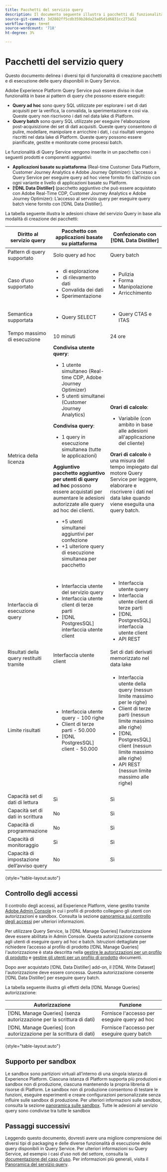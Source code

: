 ```yaml
---
title: Pacchetti del servizio query
description: Il documento seguente illustra i pacchetti di funzionalità e prodotti disponibili per Query Service ed evidenzia le differenze tra query ad hoc e batch.
source-git-commit: 3d2802ff5cdb359b28da23a05d1d6831cc273a52
workflow-type: tm+mt
source-wordcount: '718'
ht-degree: 3%

---
```


# Pacchetti del servizio query

Questo documento delinea i diversi tipi di funzionalità di creazione pacchetti e di esecuzione delle query disponibili in Query Service.

Adobe Experience Platform Query Service può essere diviso in due funzionalità in base ai pattern di query che possono essere eseguiti:

- **Query ad hoc** sono query SQL utilizzate per esplorare i set di dati acquisiti per la verifica, la convalida, la sperimentazione e così via. Queste query non riscrivono i dati nel data lake di Platform.
- **Query batch** sono query SQL utilizzate per eseguire l&#39;elaborazione post-acquisizione dei set di dati acquisiti. Queste query consentono di pulire, modellare, manipolare e arricchire i dati, i cui risultati vengono riscritti nel data lake di Platform. Queste query possono essere pianificate, gestite e monitorate come processi batch.

Le funzionalità di Query Service vengono inserite in un pacchetto con i seguenti prodotti e componenti aggiuntivi:

- **Applicazioni basate su piattaforma** (Real-time Customer Data Platform, Customer Journey Analytics e Adobe Journey Optimizer): L’accesso a Query Service per eseguire query ad hoc viene fornito fin dall’inizio con ogni variante e livello di applicazioni basate su Platform.
- **[!DNL Data Distiller]** (pacchetto aggiuntivo che può essere acquistato con Adobe Real-Time CDP, Customer Journey Analytics e Adobe Journey Optimizer): L’accesso al servizio query per eseguire query batch viene fornito con [!DNL Data Distiller].

La tabella seguente illustra le adesioni chiave del servizio Query in base alla modalità di creazione dei pacchetti:

| Diritto al servizio query | Pacchetto con applicazioni basate su piattaforma | Confezionato con [!DNL Data Distiller] |
|---|---|---|
| Pattern di query supportato | Solo query ad hoc | Query batch |
| Caso d’uso supportato | <ul><li>&#x200B; di esplorazione</li><li>&#x200B; di rilevamento dati</li><li>Convalida dei dati</li><li>Sperimentazione</li></ul> | <ul><li>Pulizia</li><li>Forma</li><li>Manipolazione</li><li>Arricchimento</li></ul> |
| Semantica supportata | <ul><li>Query SELECT</li></ul> | <ul><li>Query CTAS e ITAS</li></ul> |
| Tempo massimo di esecuzione | 10 minuti | 24 ore |
| Metrica della licenza | **Condivisa utente query**: <ul><li>1 utente simultaneo (Real-time CDP, Adobe Journey Optimizer) &#x200B;</li><li>5 utenti simultanei (Customer Journey Analytics) &#x200B;</li></ul> **Condivisa query**: <ul><li>1 query in esecuzione simultanea (tutte le applicazioni) &#x200B;</li></ul> **Aggiuntivo pacchetto aggiuntivo per utenti di query ad hoc** possono essere acquistati per aumentare le adesioni autorizzate alle query ad hoc dei clienti. <ul><li>+5 utenti simultanei aggiuntivi per confezione</li><li>+1 ulteriore query di esecuzione simultanea per pacchetto</li></ul> | **Orari di calcolo**: <ul><li>Variabile (con ambito in base alle adesioni all&#39;applicazione del cliente)</li></ul> **Orari di calcolo** è una misura del tempo impiegato dal motore Query Service per leggere, elaborare e riscrivere i dati nel data lake quando viene eseguita una query batch. |
| Interfaccia di esecuzione query | <ul><li>Interfaccia utente del servizio query</li><li>Interfaccia utente client di terze parti</li><li>[!DNL PostgresSQL] interfaccia utente client</li></ul> | <ul><li>Interfaccia utente query </li><li>Interfaccia utente client di terze parti</li><li>[!DNL PostgresSQL] interfaccia utente client</li><li>API REST</li></ul> |
| Risultati della query restituiti tramite | Interfaccia utente client | Set di dati derivati memorizzato nel data lake |
| Limite risultati | <ul><li>Interfaccia utente query - 100 righe</li><li>Client di terze parti - 50.000</li><li>[!DNL PostgresSQL] client - 50.000</li></ul> | <ul><li>Interfaccia utente della query (nessun limite massimo per le righe)</li><li>Client di terze parti (nessun limite massimo alle righe)</li><li>[!DNL PostgresSQL] client (nessun limite massimo alle righe)</li><li>API REST (nessun limite massimo alle righe)</li></ul> |
| Capacità set di dati di lettura | Sì | Sì |
| Capacità set di dati in scrittura | No | Sì |
| Capacità di programmazione | No | Sì |
| Capacità di monitoraggio | Sì | Sì |
| Capacità di impostazione dell’avviso query | No | Sì |

{style=&quot;table-layout:auto&quot;}

## Controllo degli accessi

Il controllo degli accessi, ad Experience Platform, viene gestito tramite [Adobe Admin Console](https://adminconsole.adobe.com/) in cui i profili di prodotto collegano gli utenti con autorizzazioni e sandbox. Consulta la sezione [panoramica sul controllo degli accessi](../access-control/home.md) per ulteriori informazioni.

Per utilizzare Query Service, la [!DNL Manage Queries] l’autorizzazione deve essere abilitata in Admin Console. Questa autorizzazione consente agli utenti di eseguire query ad hoc e batch. Istruzioni dettagliate per richiedere l’accesso al profilo di prodotto [!DNL Manage Queries] l&#39;autorizzazione è stata descritta nella [gestire le autorizzazioni per un profilo di prodotto](../access-control/ui/permissions.md) e [gestire gli utenti per un profilo di prodotto](../access-control/ui/users.md) documenti.

Dopo aver acquistato [!DNL Data Distiller] add-on, il [!DNL Write Dataset] l&#39;autorizzazione deve essere concessa. Questa autorizzazione consente [!DNL Data Distiller] per eseguire query batch.

La tabella seguente illustra gli effetti della [!DNL Manage Queries] autorizzazione:

| Autorizzazione | Funzione |
|---|---|
| [!DNL Manage Queries] (senza autorizzazione per la scrittura di dati) | Fornisce l&#39;accesso per eseguire query ad hoc |
| [!DNL Manage Queries] (con autorizzazione per la scrittura di dati) | Fornisce l&#39;accesso per eseguire query batch |

{style=&quot;table-layout:auto&quot;}

## Supporto per sandbox

Le sandbox sono partizioni virtuali all’interno di una singola istanza di Experience Platform. Ciascuna istanza di Platform supporta più produzioni e sandbox non di produzione, ciascuna mantenendo la propria libreria di risorse di Platform. Le sandbox non di produzione consentono di testare le funzioni, eseguire esperimenti e creare configurazioni personalizzate senza influire sulle sandbox di produzione. Per ulteriori informazioni sulle sandbox, consulta la sezione [panoramica sulle sandbox](../sandboxes/home.md). Tutte le adesioni al servizio query sono condivise tra tutte le sandbox

## Passaggi successivi

Leggendo questo documento, dovresti avere una migliore comprensione dei diversi tipi di packaging e delle diverse funzionalità di esecuzione delle query disponibili in Query Service. Per ulteriori informazioni su Query Service, ad esempio i casi d’uso noti del settore, consulta la [documentazione del caso d’uso](./use-cases/abandoned-browse.md). Per informazioni più generali, visita il [Panoramica del servizio query](./home.md).

